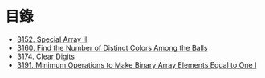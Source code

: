 # 目錄

- [3152. Special Array II](./3152.%20Special%20Array%20II.md)
- [3160. Find the Number of Distinct Colors Among the Balls](./3160.%20Find%20the%20Number%20of%20Distinct%20Colors%20Among%20the%20Balls.md)
- [3174. Clear Digits](./3174.%20Clear%20Digits.md)
- [3191. Minimum Operations to Make Binary Array Elements Equal to One I](./3191.%20Minimum%20Operations%20to%20Make%20Binary%20Array%20Elements%20Equal%20to%20One%20I.md)
